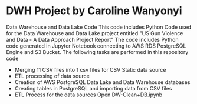 
# DWH Project by Caroline Wanyonyi
Data Warehouse and Data Lake Code
This code includes Python Code used for the Data Warehouse and Data Lake project entitled "US Gun Violence and Data - A Data Approach 
Project Report"
The code includes Python code generated in Jupyter Notebook connecting to AWS RDS PostgreSQL Engine and S3 Bucket.
The following tasks are performed in this repository code
- Merging 11 CSV files into 1 csv files for CSV Static data source
- ETL processing of data source
- Creation of AWS PostgreSQL Data Lake and Data Warehouse databases
- Creating tables in PostgreSQL and importing data from CSV files
- ETL Process for the data sources
Open DW-Clean+DB.ipynb

